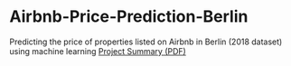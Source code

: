 # Airbnb-Price-Prediction-Berlin
Predicting the price of properties listed on Airbnb in Berlin (2018 dataset) using machine learning
[Project Summary (PDF)](https://github.com/PhogeACK/Airbnb-Price-Prediction-Berlin/blob/main/Project_Summary.pdf)
